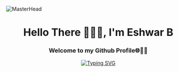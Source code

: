 
![MasterHead](http://www.pramukhdigital.com/wp-content/uploads/2018/07/New-PNC-Animated-Banners.gif)

<h1 align="center">Hello There 🙋🏽‍♂️, I'm Eshwar B</h1>
<h3 align="center">Welcome to my Github Profile🌐🫰🏻</h3>
<!-- <img align="right" alt="coding" width="400px" src="https://cdn.dribbble.com/users/1162077/screenshots/3848914/programmer.gif"> -->

<p align="center" >
 <a href="https://git.io/typing-svg"><img src="https://readme-typing-svg.demolab.com?font=Fira+Code&pause=1000&center=true&vCenter=true&width=550&lines=A+Electronics+Communication+Student+%F0%9F%92%BB;A+Passionate+Programmer+%F0%9F%A7%91%E2%80%8D%F0%9F%92%BB;A+Frontend+Developer+%F0%9F%AA%9F;Active+learner+%E2%9D%A4%EF%B8%8F;JAVA+%7C+PYHTON+%7C+HTML+%7C+CSS+%7C+JS+;ReactJs+%7C+Redux+Toolkit+%7C+NodeJs+%7C+SQL%F0%9F%8D%83" alt="Typing SVG" /></a>
</p>

